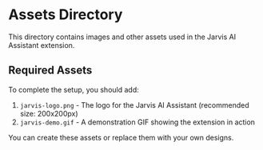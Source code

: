 # Assets Directory

This directory contains images and other assets used in the Jarvis AI Assistant extension.

## Required Assets

To complete the setup, you should add:

1. `jarvis-logo.png` - The logo for the Jarvis AI Assistant (recommended size: 200x200px)
2. `jarvis-demo.gif` - A demonstration GIF showing the extension in action

You can create these assets or replace them with your own designs.